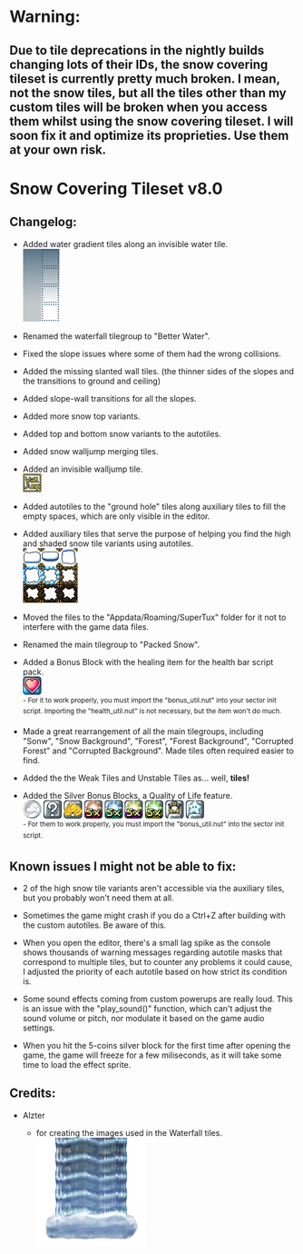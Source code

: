 # Warning:
## Due to tile deprecations in the nightly builds changing lots of their IDs, the snow covering tileset is currently pretty much broken. I mean, not the snow tiles, but all the tiles other than my custom tiles will be broken when you access them whilst using the snow covering tileset. I will soon fix it and optimize its proprieties. Use them at your own risk.
# Snow Covering Tileset v8.0

## Changelog:

* Added water gradient tiles along an invisible water tile. <br> ![water gradient](https://github.com/Eauix/Super-Tux-Additions/blob/main/Snow-Covering-Tileset/images/tiles/_custom/better_waterfall_by_alzter_and_eauix/wgr_e.png)

* Renamed the waterfall tilegroup to "Better Water".

* Fixed the slope issues where some of them had the wrong collisions.

* Added the missing slanted wall tiles. (the thinner sides of the slopes and the transitions to ground and ceiling)

* Added slope-wall transitions for all the slopes.

* Added more snow top variants.

* Added top and bottom snow variants to the autotiles.

* Added snow walljump merging tiles.

* Added an invisible walljump tile. <br> ![walljump tile](https://github.com/Eauix/Super-Tux-Additions/blob/main/Snow-Covering-Tileset/images/tiles/_custom/snowcovering_by_eauix/auxiliary/pure_snow_v08_iwj.png)

* Added autotiles to the "ground hole" tiles along auxiliary tiles to fill the empty spaces, which are only visible in the editor.

* Added auxiliary tiles that serve the purpose of helping you find the high and shaded snow tile variants using autotiles. <br> ![auxiliary tiles](https://github.com/Eauix/Super-Tux-Additions/blob/main/Snow-Covering-Tileset/images/tiles/_custom/snowcovering_by_eauix/auxiliary/pure_snow_v08_aux.png)

* Moved the files to the "Appdata/Roaming/SuperTux" folder for it not to interfere with the game data files.

* Renamed the main tilegroup to "Packed Snow".

* Added a Bonus Block with the healing item for the health bar script pack. <br> ![heal bonus block](https://github.com/Eauix/Super-Tux-Additions/blob/main/Snow-Covering-Tileset/images/tiles/_custom/extra_bonus_by_eauix/bonus-heal.png) <br> <sup>- For it to work properly, you must import the "bonus_util.nut" into your sector init script. Importing the "health_util.nut" is not necessary, but the item won't do much.</sup>

* Made a great rearrangement of all the main tilegroups, including "Sonw", "Snow Background", "Forest", "Forest Background", "Corrupted Forest" and "Corrupted Background". Made tiles often required easier to find.

* Added the the Weak Tiles and Unstable Tiles as... well, **tiles!**

* Added the Silver Bonus Blocks, a Quality of Life feature. <br> ![platinum coin](https://github.com/Eauix/Super-Tux-Additions/blob/main/Snow-Covering-Tileset/images/tiles/_custom/extra_bonus_by_eauix/platinumcoin/platinum_coin_000000.png) ![silver block](https://github.com/Eauix/Super-Tux-Additions/blob/main/Snow-Covering-Tileset/images/tiles/_custom/extra_bonus_by_eauix/silverblock/silver-0.png) ![5 coins block](https://github.com/Eauix/Super-Tux-Additions/blob/main/Snow-Covering-Tileset/images/tiles/_custom/extra_bonus_by_eauix/bonus-5coins.png) ![5 fire block](https://github.com/Eauix/Super-Tux-Additions/blob/main/Snow-Covering-Tileset/images/tiles/_custom/extra_bonus_by_eauix/bonus-5fire.png) ![5 ice block](https://github.com/Eauix/Super-Tux-Additions/blob/main/Snow-Covering-Tileset/images/tiles/_custom/extra_bonus_by_eauix/bonus-5ice.png) ![5 air block](https://github.com/Eauix/Super-Tux-Additions/blob/main/Snow-Covering-Tileset/images/tiles/_custom/extra_bonus_by_eauix/bonus-5air.png) ![5 earth block](https://github.com/Eauix/Super-Tux-Additions/blob/main/Snow-Covering-Tileset/images/tiles/_custom/extra_bonus_by_eauix/bonus-5earth.png) ![stable 1up block](https://github.com/Eauix/Super-Tux-Additions/blob/main/Snow-Covering-Tileset/images/tiles/_custom/extra_bonus_by_eauix/bonus-stable_1up.png) ![stable star block](https://github.com/Eauix/Super-Tux-Additions/blob/main/Snow-Covering-Tileset/images/tiles/_custom/extra_bonus_by_eauix/bonus-stable_star.png) <br> <sup>- For them to work properly, you must import the "bonus_util.nut" into the sector init script.</sup>

## Known issues I might not be able to fix:

* 2 of the high snow tile variants aren't accessible via the auxiliary tiles, but you probably won't need them at all.

* Sometimes the game might crash if you do a Ctrl+Z after building with the custom autotiles. Be aware of this.

* When you open the editor, there's a small lag spike as the console shows thousands of warning messages regarding autotile masks that correspond to multiple tiles, but to counter any problems it could cause, I adjusted the priority of each autotile based on how strict its condition is.

* Some sound effects coming from custom powerups are really loud. This is an issue with the "play_sound()" function, which can't adjust the sound volume or pitch, nor modulate it based on the game audio settings.

* When you hit the 5-coins silver block for the first time after opening the game, the game will freeze for a few miliseconds, as it will take some time to load the effect sprite.

## Credits:

* Alzter

  - for creating the images used in the Waterfall tiles. <br> ![waterfall tiles](https://github.com/Eauix/Super-Tux-Additions/blob/main/Snow-Covering-Tileset/images/tiles/_custom/better_waterfall_by_alzter_and_eauix/awf1.png)


